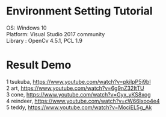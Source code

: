 #  Environment Setting Tutorial
OS: Windows 10 \
Platform: Visual Studio 2017 community \
Library : OpenCv 4.5.1, PCL 1.9 

#  Result Demo
1 tsukuba,  https://www.youtube.com/watch?v=pkiIpP5i9bI \
2 art,   https://www.youtube.com/watch?v=6g9nZ32ItTU \
3 cone,   https://www.youtube.com/watch?v=Gyx_yKS8xog \
4 reindeer,  https://www.youtube.com/watch?v=cW66Ixoo4e4 \
5 teddy, https://www.youtube.com/watch?v=MociEL5g_Ak 
